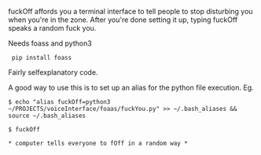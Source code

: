 fuckOff affords you a terminal interface to tell people to stop disturbing you when you're in the zone. After you're done setting it up, typing fuckOff speaks a random fuck you.

Needs foass and python3

     pip install foass

Fairly selfexplanatory code.

A good way to use this is to set up an alias for the python file execution.
Eg. 

    $ echo "alias fuckOff=python3 ~/PROJECTS/voiceInterface/foaas/fuckYou.py" >> ~/.bash_aliases && source ~/.bash_aliases
    
    $ fuckOff
    
    * computer tells everyone to fOff in a random way *  
